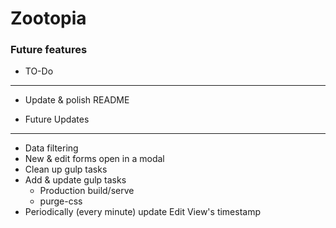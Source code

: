 # Zootopia

### Future features

* TO-Do
---
* Update & polish README

* Future Updates
---
* Data filtering
* New & edit forms open in a modal
* Clean up gulp tasks
* Add & update gulp tasks
  * Production build/serve
  * purge-css
* Periodically (every minute) update Edit View's timestamp
